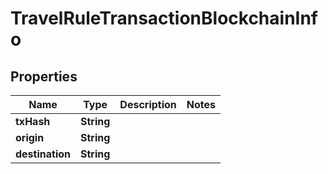 

# TravelRuleTransactionBlockchainInfo


## Properties

| Name | Type | Description | Notes |
|------------ | ------------- | ------------- | -------------|
|**txHash** | **String** |  |  |
|**origin** | **String** |  |  |
|**destination** | **String** |  |  |



